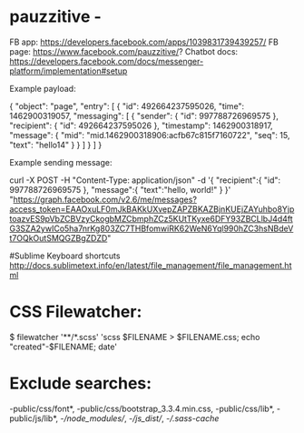 # pauzzitive - 

FB app: https://developers.facebook.com/apps/1039831739439257/
FB page: https://www.facebook.com/pauzzitive/?
Chatbot docs: https://developers.facebook.com/docs/messenger-platform/implementation#setup

Example payload:

{
  "object": "page",
  "entry": [
    {
      "id": 492664237595026,
      "time": 1462900319057,
      "messaging": [
        {
          "sender": {
            "id": 997788726969575
          },
          "recipient": {
            "id": 492664237595026
          },
          "timestamp": 1462900318917,
          "message": {
            "mid": "mid.1462900318906:acfb67c815f7160722",
            "seq": 15,
            "text": "hello14"
          }
        }
      ]
    }
  ]
}

Example sending message:

curl -X POST -H "Content-Type: application/json" -d '{
    "recipient":{
        "id": 997788726969575
    }, 
    "message":{
        "text":"hello, world!"
    }
}' "https://graph.facebook.com/v2.6/me/messages?access_token=EAAOxuLF0mJkBAKkUXvepZAPZBKAZBjnKUEjZAYuhbo8YjptoazvES9pVbZCBVzyCkogbMZCbmphZCz5KUtTKyxe6DFY93ZBCLlbJ4d4ftG3SZA2ywICo5ha7nrKg803ZC7THBfomwiRK62WeN6Yql990hZC3hsNBdeVt7OQkOutSMQGZBgZDZD"

#Sublime Keyboard shortcuts
http://docs.sublimetext.info/en/latest/file_management/file_management.html

# CSS Filewatcher:
$ filewatcher '**/*.scss' 'scss $FILENAME > $FILENAME.css; echo "created"-$FILENAME; date'

# Exclude searches:
-public/css/font*, -public/css/bootstrap_3.3.4.min.css, -public/css/lib*, -public/js/lib*, -*/node_modules/*, -*/js_dist/*, -*/.sass-cache*
